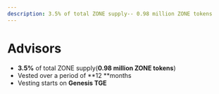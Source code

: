 ```yaml
---
description: 3.5% of total ZONE supply-- 0.98 million ZONE tokens
---
```


# Advisors

* **3.5%** of total ZONE supply(**0.98 million ZONE tokens**)
* Vested over a period of **12 **months
* Vesting starts on **Genesis TGE**
